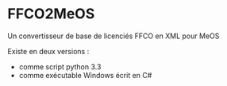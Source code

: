 # FFCO2MeOS
Un convertisseur de base de licenciés FFCO en XML pour MeOS

Existe en deux versions :
* comme script python 3.3
* comme exécutable Windows écrit en C#
